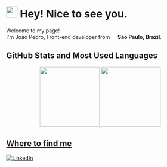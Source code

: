 <h1><img src="https://emojis.slackmojis.com/emojis/images/1531849430/4246/blob-sunglasses.gif?1531849430" width="30"/> Hey! Nice to see you.</h1>

<p>Welcome to my page! </br> I'm João Pedro, Front-end developer from <img src="https://cdn-icons-png.flaticon.com/512/3909/3909370.png" width="13"/> <b>São Paulo, Brazil</b>. </p>

## GitHub Stats and Most Used Languages

<div align="center">
  <a href="https://github.com/jotape-SL">
  <img height="160em" src="https://github-readme-stats.vercel.app/api?username=jotape-SL&show_icon=true&theme=radical"/>
  <img height="160em" src="https://github-readme-stats.vercel.app/api/top-langs/?username=jotape-SL&layout=compact&langs_count=7&theme=radical&include_all_commits=true&count_private=true"/>
</div>

## Where to find me
  
<p><a href="https://www.linkedin.com/in/jo%C3%A3o-pedro-de-sousa-cruz-997377235/" target="_blank"><img alt="LinkedIn" src="https://img.shields.io/badge/linkedin-%230077B5.svg?&style=for-the-badge&logo=linkedin&logoColor=white" /></a>
</p>


